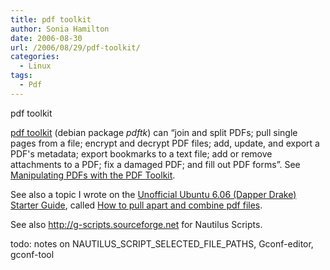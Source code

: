 ```yaml
---
title: pdf toolkit
author: Sonia Hamilton
date: 2006-08-30
url: /2006/08/29/pdf-toolkit/
categories:
  - Linux
tags:
  - Pdf
---
```

pdf toolkit
<!--more-->

[pdf toolkit][1] (debian package *pdftk*) can &#8220;join and split PDFs; pull single pages from a file; encrypt and decrypt PDF files; add, update, and export a PDF's metadata; export bookmarks to a text file; add or remove attachments to a PDF; fix a damaged PDF; and fill out PDF forms&#8221;. See [Manipulating PDFs with the PDF Toolkit][2].

See also a topic I wrote on the [Unofficial Ubuntu 6.06 (Dapper Drake) Starter Guide][3], called [How to pull apart and combine pdf files][4].

See also <http://g-scripts.sourceforge.net> for Nautilus Scripts.

todo: notes on NAUTILUS\_SCRIPT\_SELECTED\_FILE\_PATHS, Gconf-editor, gconf-tool

 [1]: http://www.accesspdf.com/pdftk/
 [2]: http://www.linux.com/article.pl?sid=06/04/17/1943230
 [3]: http://easylinux.info/wiki/Ubuntu_dapper
 [4]: http://easylinux.info/wiki/Ubuntu_dapper#How_to_pull_apart_and_combine_pdf_files
